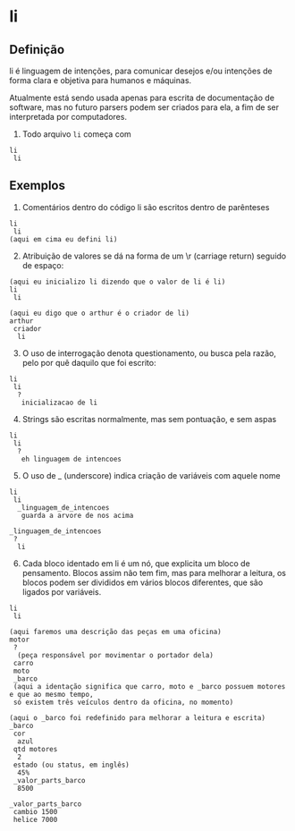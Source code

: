 # li

## Definição

li é linguagem de intenções, para comunicar desejos e/ou intenções de forma clara e objetiva para humanos e máquinas.

Atualmente está sendo usada apenas para escrita de documentação de software, mas no futuro parsers podem ser criados
para ela, a fim de ser interpretada por computadores.

1. Todo arquivo ```li``` começa com

```
li
 li 
```

## Exemplos

1. Comentários dentro do código li são escritos dentro de parênteses

```
li
 li
(aqui em cima eu defini li)
```

2. Atribuição de valores se dá na forma de um \r (carriage return) seguido de espaço:

```
(aqui eu inicializo li dizendo que o valor de li é li)
li
 li

(aqui eu digo que o arthur é o criador de li)
arthur
 criador
  li
```
3. O uso de interrogação denota questionamento, ou busca pela razão, pelo por quê daquilo que foi escrito:

```
li
 li
  ?
   inicializacao de li
```

4. Strings são escritas normalmente, mas sem pontuação, e sem aspas

```
li
 li
  ?
   eh linguagem de intencoes
```

5. O uso de _ (underscore) indica criação de variáveis com aquele nome

```
li
 li
  _linguagem_de_intencoes
   guarda a arvore de nos acima

_linguagem_de_intencoes
 ?
  li
```

6. Cada bloco identado em li é um nó, que explicita um bloco de pensamento. 
Blocos assim não tem fim, mas para melhorar a leitura, os blocos podem ser
divididos em vários blocos diferentes, que são ligados por variáveis.

```
li
 li
 
(aqui faremos uma descrição das peças em uma oficina) 
motor
 ?
  (peça responsável por movimentar o portador dela)
 carro
 moto
 _barco
 (aqui a identação significa que carro, moto e _barco possuem motores e que ao mesmo tempo,
 só existem três veículos dentro da oficina, no momento)

(aqui o _barco foi redefinido para melhorar a leitura e escrita)
_barco
 cor
  azul
 qtd motores
  2
 estado (ou status, em inglês)
  45%
 _valor_parts_barco
  8500

_valor_parts_barco
 cambio 1500
 helice 7000
```
